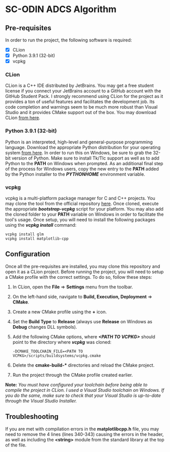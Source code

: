 # SC-ODIN ADCS Algorithm

## Pre-requisites

In order to run the project, the following software is required:

- [x] CLion
- [x] Python 3.9.1 (32-bit)
- [x] vcpkg

### CLion
CLion is a C++ IDE distributed by JetBrains. You may get a free student license if you connect your JetBrains account to a GitHub account with the GitHub Student Pack. I strongly recommend using CLion for the project as it provides a ton of useful features and facilitates the development job. Its code completion and warnings seem to be much more robust than Visual Studio and it provides CMake support out of the box. You may download CLion [from here](https://www.jetbrains.com/clion/).

### Python 3.9.1 (32-bit)
Python is an interpreted, high-level and general-purpose programming language. Download the appropriate Python distribution for your operating system [from here](https://www.python.org/downloads/release/python-391/). In order to run this on Windows, be sure to grab the 32-bit version of Python. Make sure to install Tk/Tlc support as well as to add Python to the **PATH** on Windows when prompted. As an additional final step of the process for Windows users, copy the new entry to the **PATH** added by the Python installer to the **_PYTHONHOME_** environment variable.

### vcpkg
vcpkg is a multi-platform package manager for C and C++ projects. You may clone the tool from the official repository [here](https://github.com/microsoft/vcpkg). Once cloned, execute the appropriate **_bootstrap-vcpkg_** script for your platform. You may also add the cloned folder to your **PATH** variable on Windows in order to facilitate the tool's usage. Once setup, you will need to install the following packages using the **_vcpkg install_** command:
```
vcpkg install glm
vcpkg install matplotlib-cpp 
```

## Configuration
Once all the pre-requisites are installed, you may clone this repository and open it as a CLion project. Before running the project, you will need to setup a CMake profile with the correct settings. To do so, follow these steps:

1. In CLion, open the **File** => **Settings** menu from the toolbar.

2. On the left-hand side, navigate to **Build, Execution, Deployment** => **CMake**.

3. Create a new CMake profile using the **+** icon.

4. Set the **Build Type** to **Release** (always use **Release** on Windows as **Debug** changes DLL symbols).

5. Add the following CMake options, where **_\<PATH TO VCPKG\>_** should point to the directory where **_vcpkg_** was cloned:
    ```
    -DCMAKE_TOOLCHAIN_FILE=<PATH TO VCPKG>/scripts/buildsystems/vcpkg.cmake
    ```
   
6. Delete the __cmake-build-*__ directories and reload the CMake project.

7. Run the project through the CMake profile created earlier.

**Note:** _You must have configured your toolchain before being able to compile the project in CLion. I used a Visual Studio toolchain on Windows. If you do the same, make sure to check that your Visual Studio is up-to-date through the Visual Studio Installer._

## Troubleshooting
If you are met with compilation errors in the **matplotlibcpp.h** file, you may need to remove the 4 lines (lines 340-343) causing the errors in the header, as well as including the **\<string\>** module from the standard library at the top of the file.